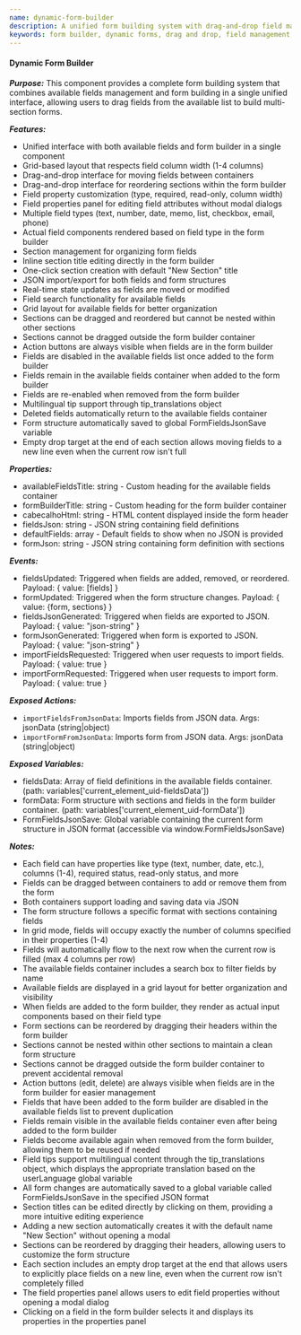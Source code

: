 ```yaml
---
name: dynamic-form-builder
description: A unified form building system with drag-and-drop field management, combining available fields and form builder in a single component.
keywords: form builder, dynamic forms, drag and drop, field management, form sections, grid layout, field properties
---
```


#### Dynamic Form Builder

***Purpose:***
This component provides a complete form building system that combines available fields management and form building in a single unified interface, allowing users to drag fields from the available list to build multi-section forms.

***Features:***
- Unified interface with both available fields and form builder in a single component
- Grid-based layout that respects field column width (1-4 columns)
- Drag-and-drop interface for moving fields between containers
- Drag-and-drop interface for reordering sections within the form builder
- Field property customization (type, required, read-only, column width)
- Field properties panel for editing field attributes without modal dialogs
- Multiple field types (text, number, date, memo, list, checkbox, email, phone)
- Actual field components rendered based on field type in the form builder
- Section management for organizing form fields
- Inline section title editing directly in the form builder
- One-click section creation with default "New Section" title
- JSON import/export for both fields and form structures
- Real-time state updates as fields are moved or modified
- Field search functionality for available fields
- Grid layout for available fields for better organization
- Sections can be dragged and reordered but cannot be nested within other sections
- Sections cannot be dragged outside the form builder container
- Action buttons are always visible when fields are in the form builder
- Fields are disabled in the available fields list once added to the form builder
- Fields remain in the available fields container when added to the form builder
- Fields are re-enabled when removed from the form builder
- Multilingual tip support through tip_translations object
- Deleted fields automatically return to the available fields container
- Form structure automatically saved to global FormFieldsJsonSave variable
- Empty drop target at the end of each section allows moving fields to a new line even when the current row isn't full

***Properties:***
- availableFieldsTitle: string - Custom heading for the available fields container
- formBuilderTitle: string - Custom heading for the form builder container
- cabecalhoHtml: string - HTML content displayed inside the form header
- fieldsJson: string - JSON string containing field definitions
- defaultFields: array - Default fields to show when no JSON is provided
- formJson: string - JSON string containing form definition with sections

***Events:***
- fieldsUpdated: Triggered when fields are added, removed, or reordered. Payload: { value: [fields] }
- formUpdated: Triggered when the form structure changes. Payload: { value: {form, sections} }
- fieldsJsonGenerated: Triggered when fields are exported to JSON. Payload: { value: "json-string" }
- formJsonGenerated: Triggered when form is exported to JSON. Payload: { value: "json-string" }
- importFieldsRequested: Triggered when user requests to import fields. Payload: { value: true }
- importFormRequested: Triggered when user requests to import form. Payload: { value: true }

***Exposed Actions:***
- `importFieldsFromJsonData`: Imports fields from JSON data. Args: jsonData (string|object)
- `importFormFromJsonData`: Imports form from JSON data. Args: jsonData (string|object)

***Exposed Variables:***
- fieldsData: Array of field definitions in the available fields container. (path: variables['current_element_uid-fieldsData'])
- formData: Form structure with sections and fields in the form builder container. (path: variables['current_element_uid-formData'])
- FormFieldsJsonSave: Global variable containing the current form structure in JSON format (accessible via window.FormFieldsJsonSave)

***Notes:***
- Each field can have properties like type (text, number, date, etc.), columns (1-4), required status, read-only status, and more
- Fields can be dragged between containers to add or remove them from the form
- Both containers support loading and saving data via JSON
- The form structure follows a specific format with sections containing fields
- In grid mode, fields will occupy exactly the number of columns specified in their properties (1-4)
- Fields will automatically flow to the next row when the current row is filled (max 4 columns per row)
- The available fields container includes a search box to filter fields by name
- Available fields are displayed in a grid layout for better organization and visibility
- When fields are added to the form builder, they render as actual input components based on their field type
- Form sections can be reordered by dragging their headers within the form builder
- Sections cannot be nested within other sections to maintain a clean form structure
- Sections cannot be dragged outside the form builder container to prevent accidental removal
- Action buttons (edit, delete) are always visible when fields are in the form builder for easier management
- Fields that have been added to the form builder are disabled in the available fields list to prevent duplication
- Fields remain visible in the available fields container even after being added to the form builder
- Fields become available again when removed from the form builder, allowing them to be reused if needed
- Field tips support multilingual content through the tip_translations object, which displays the appropriate translation based on the userLanguage global variable
- All form changes are automatically saved to a global variable called FormFieldsJsonSave in the specified JSON format
- Section titles can be edited directly by clicking on them, providing a more intuitive editing experience
- Adding a new section automatically creates it with the default name "New Section" without opening a modal
- Sections can be reordered by dragging their headers, allowing users to customize the form structure
- Each section includes an empty drop target at the end that allows users to explicitly place fields on a new line, even when the current row isn't completely filled
- The field properties panel allows users to edit field properties without opening a modal dialog
- Clicking on a field in the form builder selects it and displays its properties in the properties panel